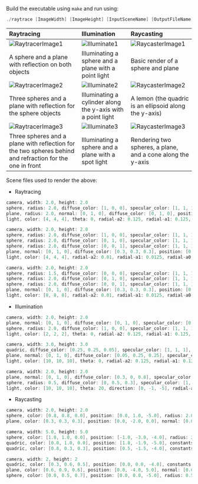 Build the executable using `make` and run using: 
```c
./raytrace [ImageWidth] [ImageHeight] [InputSceneName] [OutputFileName].ppm
```

| Raytracing | Illumination | Raycasting |
|:--- | :--- | :--- |
| ![RaytracerImage1](https://user-images.githubusercontent.com/30123691/204080279-f1661178-fe8f-4b7e-842b-480031f6d78b.png) | ![Illuminate1](https://user-images.githubusercontent.com/30123691/204080559-64ceb6a7-9fb8-4a96-b30c-ede696c160e4.png) | ![RaycasterImage1](https://user-images.githubusercontent.com/30123691/204081109-5bfb7b79-c59f-449c-b5f3-ec30f6bc4890.png) |
| A sphere and a plane with reflection on both objects | Illuminating a sphere and a plane with a point light | Basic render of a sphere and plane |
| ![RaytracerImage2](https://user-images.githubusercontent.com/30123691/204077636-502cebb2-7552-421d-83e7-c4d8a6802a4a.png) | ![Illuminate2](https://user-images.githubusercontent.com/30123691/204080430-9e67c3fd-1626-433d-b257-52aa1b2a70c3.png) | ![RaycasterImage2](https://user-images.githubusercontent.com/30123691/204080759-0bd0ee31-37d8-4c3e-94c0-83ffb88100ab.png) |
| Three spheres and a plane with reflection for the sphere objects | Illuminating a cylinder along the y-axis with a point light | A lemon (the quadric is an ellipsoid along the y-axis) |
| ![RaytracerImage3](https://user-images.githubusercontent.com/30123691/204080201-d8f2c0de-89c3-43d0-af1f-588044d280cf.png) | ![Illuminate3](https://user-images.githubusercontent.com/30123691/204080600-04a948d9-a6da-4b59-a1d1-2412e6a5ff50.png) | ![RaycasterImage3](https://user-images.githubusercontent.com/30123691/204081337-644c1cb3-0f8e-4648-814f-e3f3dae706d4.png) |
| Three spheres and a plane with reflection for the two spheres behind and refraction for the one in front | Illuminating a sphere and a plane with a spot light | Rendering two spheres, a plane, and a cone along the y-axis |

Scene files used to render the above:
- Raytracing
```c
camera, width: 2.0, height: 2.0
sphere, radius: 2.0, diffuse_color: [1, 0, 0], specular_color: [1, 1, 1], position: [0, 1, -5], reflectivity: 0.85
plane, radius: 2.0, normal: [0, 1, 0], diffuse_color: [0, 1, 0], position: [0, -1, 0], reflectivity: 0.15
light, color: [4, 4, 4], theta: 0, radial-a2: 0.125, radial-a1: 0.125, radial-a0: 0.125, position: [1, 3, -1]

camera, width: 2.0, height: 2.0
sphere, radius: 2.0, diffuse_color: [1, 0, 0], specular_color: [1, 1, 1], position: [-3, 1, -5], reflectivity: 0.55
sphere, radius: 2.0, diffuse_color: [0, 1, 0], specular_color: [1, 1, 1], position: [0, 1, -12], reflectivity: 0.15
sphere, radius: 2.0, diffuse_color: [0, 0, 1], specular_color: [1, 1, 1], position: [3, 1, -7], reflectivity: 0.15
plane, normal: [0, 1, 0], diffuse_color: [0.3, 0.3, 0.3], position: [0, -1, 0], reflectivity: 0.0
light, color: [4, 4, 4], radial-a2: 0.01, radial-a1: 0.0125, radial-a0: 0.0125, position: [10, 10, -5]

camera, width: 2.0, height: 2.0
sphere, radius: 1.5, diffuse_color: [0, 0, 0], specular_color: [1, 1, 1], position: [0, 0, -3], refractivity: 0.8, reflectivity: 0.0, ior: 2.0
sphere, radius: 2.0, diffuse_color: [0, 1, 0], specular_color: [1, 1, 1], position: [0, 1, -12], reflectivity: 0.15
sphere, radius: 2.0, diffuse_color: [0, 0, 1], specular_color: [1, 1, 1], position: [3, 1, -7], reflectivity: 0.15
plane, normal: [0, 1, 0], diffuse_color: [0.3, 0.3, 0.3], position: [0, -1, 0], reflectivity: 0.0
light, color: [8, 8, 8], radial-a2: 0.01, radial-a1: 0.0125, radial-a0: 0.0125, position: [10, 10, -5]
```
- Illumination
```c
camera, width: 2.0, height: 2.0
plane, normal: [0, 1, 0], diffuse_color: [0, 1, 0], specular_color: [0, 0, 1], position: [0, -1, 0] 
sphere, radius: 2.0, diffuse_color: [1, 0, 0], specular_color: [1, 1, 1], position: [0, 1, -5]
light, color: [2, 2, 2], theta: 0, radial-a2: 0.125, radial-a1: 0.125, radial-a0: 0.125, position: [1, 3, -1]

camera, width: 3.0, height: 3.0
quadric, diffuse_color: [0.25, 0.25, 0.05], specular_color: [1, 1, 1], position: [0, 0, -2], constants: [1.0, 0, 1.0, 1.0, 0.0, 1.0, 0.0, 0.0, 8.0, 0.5]
plane, normal: [0, 1, 0], diffuse_color: [0.05, 0.25, 0.25], specular_color: [1, 1, 1], position: [0, -1, 0] 
light, color: [10, 10, 10], theta: 0, radial-a2: 0.125, radial-a1: 0.125, radial-a0: 0.125, position: [0, 0, 0]

camera, width: 2.0, height: 2.0
plane, normal: [0, 1, 0], diffuse_color: [0.3, 0, 0.8], specular_color: [0, 1, 1], position: [0, -1, 0] 
sphere, radius: 0.5, diffuse_color: [0, 0.5, 0.3], specular_color: [1, 1, 1], position: [-0.2, -0.5, -1.5]
light, color: [10, 10, 10], theta: 20, direction: [0, -1, -5], radial-a2: 1.125, radial-a1: 1.125, radial-a0: 1.125, position: -2, 0, -1]
```
- Raycasting
```c
camera, width: 2.0, height: 2.0
sphere, color: [0.8, 0.8, 0.0], position: [0.0, 1.0, -5.0], radius: 2.0
plane, color: [0.3, 0.3, 0.3], position: [0.0, -2.0, 0.0], normal: [0.0, 1.0, 0.0]

camera, width: 5.0, height: 5.0
sphere, color: [1.0, 1.0, 0.0], position: [-1.0, -3.0, -4.0], radius: 2
quadric, color: [0.0, 1.0, 0.0], position: [1.8, -1.9, -5.0], constants: [2.0, 6.0, 1.0, 0.0, 0.0, 0.0, 0.0, 0.0, 0.0, -1.0]
quadric, color: [0.8, 0.3, 0.3], position: [0.5, -1.5, -4.0], constants: [4.0, 1.0, 1.0, 0.0, 0.0, 0.0, 0.0, 0.0, 0.0, -0.15]

camera, width: 2, height: 2
quadric, color: [0.3, 0.6, 0.5], position: [0.0, 0.0, -4.0], constants: [1.0, -1.0, 1.0, 0.0, 0.0, 0.0, 0.0, 0.0, 0.0, 0.5]
plane, color: [0.6, 0.9, 0.6], position: [0.0, -4.0, 5.0], normal: [0.0, 2.0, 0.0]
sphere, color: [0.0, 0.5, 0.7], position: [0.0, 0.0, -5.0], radius: 0.5
```